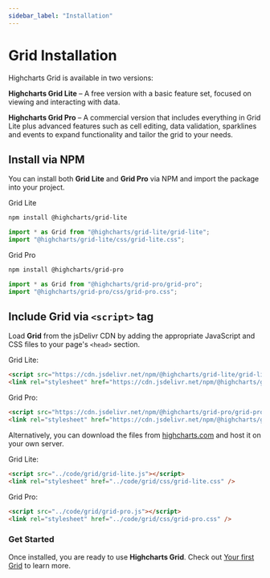 ```yaml
---
sidebar_label: "Installation"
---
```


# Grid Installation

Highcharts Grid is available in two versions:

**Highcharts Grid Lite** – A free version with a basic feature set, focused on viewing and interacting with data.

**Highcharts Grid Pro** – A commercial version that includes everything in Grid Lite plus advanced features such as cell editing, data validation, sparklines and events to expand functionality and tailor the grid to your needs.

## Install via NPM

You can install both **Grid Lite** and **Grid Pro** via NPM and import the package into your project.

Grid Lite

```bash
npm install @highcharts/grid-lite
```

```js
import * as Grid from "@highcharts/grid-lite/grid-lite";
import "@highcharts/grid-lite/css/grid-lite.css";
```

Grid Pro

```bash
npm install @highcharts/grid-pro
```

```js
import * as Grid from "@highcharts/grid-pro/grid-pro";
import "@highcharts/grid-pro/css/grid-pro.css";
```

## Include Grid via `<script>` tag

Load **Grid** from the jsDelivr CDN by adding the appropriate JavaScript and CSS files to your page's `<head>` section.

Grid Lite:

```html
<script src="https://cdn.jsdelivr.net/npm/@highcharts/grid-lite/grid-lite.js"></script>
<link rel="stylesheet" href="https://cdn.jsdelivr.net/npm/@highcharts/grid-lite/css/grid-lite.css" />
```

Grid Pro:

```html
<script src="https://cdn.jsdelivr.net/npm/@highcharts/grid-pro/grid-pro.js"></script>
<link rel="stylesheet" href="https://cdn.jsdelivr.net/npm/@highcharts/grid-pro/css/grid-pro.css" />
```

Alternatively, you can download the files from [highcharts.com](https://www.highcharts.com/download/) and host it on your own server.

Grid Lite:

```html
<script src="../code/grid/grid-lite.js"></script>
<link rel="stylesheet" href="../code/grid/css/grid-lite.css" />
```

Grid Pro:

```html
<script src="../code/grid/grid-pro.js"></script>
<link rel="stylesheet" href="../code/grid/css/grid-pro.css" />
```

### Get Started

Once installed, you are ready to use **Highcharts Grid**. Check out [Your first Grid](https://www.highcharts.com/docs/grid/general) to learn more.

